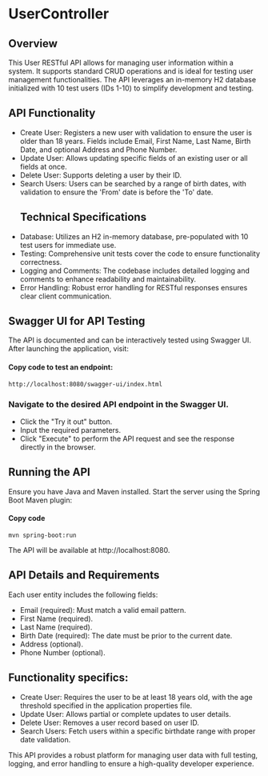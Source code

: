 # UserController
## Overview
This User RESTful API allows for managing user information within a system. It supports standard CRUD operations and is ideal for testing user management functionalities. The API leverages an in-memory H2 database initialized with 10 test users (IDs 1-10) to simplify development and testing.

## API Functionality
- Create User: Registers a new user with validation to ensure the user is older than 18 years. Fields include Email, First Name, Last Name, Birth Date, and optional Address and Phone Number.
- Update User: Allows updating specific fields of an existing user or all fields at once.
- Delete User: Supports deleting a user by their ID.
- Search Users: Users can be searched by a range of birth dates, with validation to ensure the 'From' date is before the 'To' date.
  ## Technical Specifications
- Database: Utilizes an H2 in-memory database, pre-populated with 10 test users for immediate use.
- Testing: Comprehensive unit tests cover the code to ensure functionality correctness.
- Logging and Comments: The codebase includes detailed logging and comments to enhance readability and maintainability.
- Error Handling: Robust error handling for RESTful responses ensures clear client communication.

## Swagger UI for API Testing
The API is documented and can be interactively tested using Swagger UI. After launching the application, visit:

#### Copy code to test an endpoint:
    http://localhost:8080/swagger-ui/index.html


### Navigate to the desired API endpoint in the Swagger UI.
- Click the "Try it out" button.
- Input the required parameters.
- Click "Execute" to perform the API request and see the response directly in the browser.
## Running the API
Ensure you have Java and Maven installed. Start the server using the Spring Boot Maven plugin:


#### Copy code
    mvn spring-boot:run
The API will be available at http://localhost:8080.

## API Details and Requirements
Each user entity includes the following fields:

- Email (required): Must match a valid email pattern.
- First Name (required).
- Last Name (required).
- Birth Date (required): The date must be prior to the current date.
- Address (optional).
- Phone Number (optional).
## Functionality specifics:

- Create User: Requires the user to be at least 18 years old, with the age threshold specified in the application properties file.
- Update User: Allows partial or complete updates to user details.
- Delete User: Removes a user record based on user ID.
- Search Users: Fetch users within a specific birthdate range with proper date validation.

This API provides a robust platform for managing user data with full testing, logging, and error handling to ensure a high-quality developer experience.